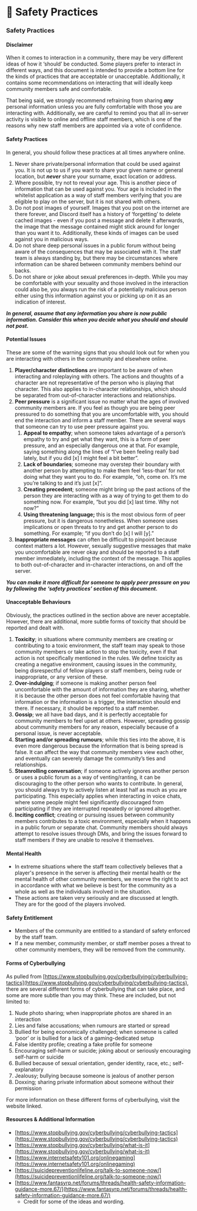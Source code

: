 # 📙 Safety Practices

### Safety Practices <a href="#wiki_chertia_safety_practices_guide" id="wiki_chertia_safety_practices_guide"></a>

#### **Disclaimer**

When it comes to interaction in a community, there may be very different ideas of how it ‘should’ be conducted. Some players prefer to interact in different ways, and this document is intended to provide a bottom line for the kinds of practices that are acceptable or unacceptable. Additionally, it contains some recommendations on interacting that will ideally keep community members safe and comfortable.&#x20;

That being said, we strongly recommend refraining from sharing _**any**_ personal information unless you are fully comfortable with those you are interacting with. Additionally, we are careful to remind you that all in-server activity is visible to online and offline staff members, which is one of the reasons why new staff members are appointed via a vote of confidence.

#### **Safety Practices**

In general, you should follow these practices at all times anywhere online.&#x20;

1. Never share private/personal information that could be used against you. It is not up to us if you want to share your given name or general location, but _**never**_ share your surname, exact location or address.&#x20;
2. Where possible, try not to reveal your age. This is another piece of information that can be used against you. Your age is included in the whitelist application as a way of staff members verifying that you are eligible to play on the server, but it is not shared with others.
3. Do not post images of yourself. Images that you post on the internet are there forever, and Discord itself has a history of ‘forgetting’ to delete cached images - even if you post a message and delete it afterwards, the image that the message contained might stick around for longer than you want it to. Additionally, these kinds of images can be used against you in malicious ways.
4. Do not share deep personal issues in a public forum without being aware of the consequences that may be associated with it. The staff team is always standing by, but there may be circumstances where information can be shared between community members behind our backs.
5. Do not share or joke about sexual preferences in-depth. While you may be comfortable with your sexuality and those involved in the interaction could also be, you always run the risk of a potentially malicious person either using this information against you or picking up on it as an indication of interest.&#x20;

_**In general, assume that any information you share is now public information. Consider this when you decide what you should and should not post.**_

#### **Potential Issues**

These are some of the warning signs that you should look out for when you are interacting with others in the community and elsewhere online.

1. **Player/character distinctions** are important to be aware of when interacting and roleplaying with others. The actions and thoughts of a character are not representative of the person who is playing that character. This also applies to in-character relationships, which should be separated from out-of-character interactions and relationships.
2. **Peer pressure** is a significant issue no matter what the ages of involved community members are. If you feel as though you are being peer pressured to do something that you are uncomfortable with, you should end the interaction and inform a staff member. There are several ways that someone can try to use peer pressure against you.
   1. **Appeal to empathy**; when someone takes advantage of a person’s empathy to try and get what they want, this is a form of peer pressure, and an especially dangerous one at that. For example, saying something along the lines of “I’ve been feeling really bad lately, but if you did \[x] I might feel a bit better”.
   2. **Lack of boundaries**; someone may overstep their boundary with another person by attempting to make them feel ‘less-than’ for not doing what they want you to do. For example, “oh, come on. It’s me you’re talking to and it’s just \[x]”.
   3. **Creating precedent**; someone might bring up the past actions of the person they are interacting with as a way of trying to get them to do something now. For example, “but you did \[x] last time. Why not now?”
   4. **Using threatening language;** this is the most obvious form of peer pressure, but it is dangerous nonetheless. When someone uses implications or open threats to try and get another person to do something. For example; “if you don’t do \[x] I will \[y].”&#x20;
3. **Inappropriate messages** can often be difficult to pinpoint because context matters a lot. However, sexually suggestive messages that make you uncomfortable are never okay and should be reported to a staff member immediately, including the context of the message. This applies to both out-of-character and in-character interactions, on and off the server.

_**You can make it more difficult for someone to apply peer pressure on you by following the ‘safety practices’ section of this document.**_

#### **Unacceptable Behaviours**

Obviously, the practices outlined in the section above are never acceptable. However, there are additional, more subtle forms of toxicity that should be reported and dealt with.

1. **Toxicity**; in situations where community members are creating or contributing to a toxic environment, the staff team may speak to those community members or take action to stop the toxicity, even if that action is not specifically mentioned in the rules. We define toxicity as creating a negative environment, causing issues in the community, being disrespectful of fellow players or staff members, being rude or inappropriate, or any version of these.&#x20;
2. **Over-indulging**; if someone is making another person feel uncomfortable with the amount of information they are sharing, whether it is because the other person does not feel comfortable having that information or the information is a trigger, the interaction should end there. If necessary, it should be reported to a staff member.
3. **Gossip**; we all have bad days, and it is perfectly acceptable for community members to feel upset at others. However, spreading gossip about community members for any reason, especially because of a personal issue, is never acceptable.&#x20;
4. **Starting and/or spreading rumours**; while this ties into the above, it is even more dangerous because the information that is being spread is false. It can affect the way that community members view each other, and eventually can severely damage the community’s ties and relationships.&#x20;
5. **Steamrolling conversation**; if someone actively ignores another person or uses a public forum as a way of venting/ranting, it can be discouraging to the other person who wants to contribute. In general, you should always try to actively listen at least half as much as you are participating. This especially applies when interacting in voice chats, where some people might feel significantly discouraged from participating if they are interrupted repeatedly or ignored altogether.
6. **Inciting conflict**; creating or pursuing issues between community members contributes to a toxic environment, especially when it happens in a public forum or separate chat. Community members should always attempt to resolve issues through DMs, and bring the issues forward to staff members if they are unable to resolve it themselves.&#x20;

#### **Mental Health**

* In extreme situations where the staff team collectively believes that a player's presence in the server is affecting their mental health or the mental health of other community members, we reserve the right to act in accordance with what we believe is best for the community as a whole as well as the individuals involved in the situation.&#x20;
* These actions are taken very seriously and are discussed at length. They are for the good of the players involved.

#### **Safety Entitlement**

* Members of the community are entitled to a standard of safety enforced by the staff team.&#x20;
* If a new member, community member, or staff member poses a threat to other community members, they will be removed from the community.&#x20;

#### **Forms of Cyberbullying**

As pulled from [https://www.stopbullying.gov/cyberbullying/cyberbullying-tactics](https://www.stopbullying.gov/cyberbullying/cyberbullying-tactics), there are several different forms of cyberbullying that can take place, and some are more subtle than you may think. These are included, but not limited to:

1. Nude photo sharing; when inappropriate photos are shared in an interaction
2. Lies and false accusations; when rumours are started or spread
3. Bullied for being economically challenged; when someone is called ‘poor’ or is bullied for a lack of a gaming-dedicated setup
4. False identity profile; creating a fake profile for someone
5. Encouraging self-harm or suicide; joking about or seriously encouraging self-harm or suicide
6. Bullied because of sexual orientation, gender identity, race, etc.; self-explanatory
7. Jealousy; bullying because someone is jealous of another person
8. Doxxing; sharing private information about someone without their permission

For more information on these different forms of cyberbullying, visit the website linked.

#### **Resources & Additional Information**

* [https://www.stopbullying.gov/cyberbullying/cyberbullying-tactics](https://www.stopbullying.gov/cyberbullying/cyberbullying-tactics)
* [https://www.stopbullying.gov/cyberbullying/what-is-it](https://www.stopbullying.gov/cyberbullying/what-is-it)
* [https://www.internetsafety101.org/onlinegaming](https://www.internetsafety101.org/onlinegaming)
* [https://suicidepreventionlifeline.org/talk-to-someone-now/](https://suicidepreventionlifeline.org/talk-to-someone-now/)
* [https://www.fantasyrp.net/forums/threads/health-safety-information-guidance-more.67/](https://www.fantasyrp.net/forums/threads/health-safety-information-guidance-more.67/)
  * Credit for some of the ideas and wording.
